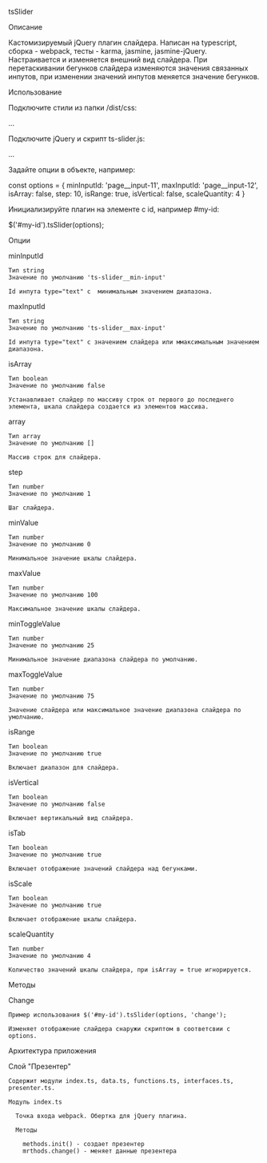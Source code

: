 <!-- START doctoc generated TOC please keep comment here to allow auto update
DON'T EDIT THIS SECTION, INSTEAD RE-RUN doctoc TO UPDATE


- [Overview](#overview)
- [References](#references)
  - [TypeScript](#typescript)
  - [Webpack 4](#webpack-4)
  - [Karma, Jasmine](#karma-jasmine)
  - [All together](#all-together)

END doctoc generated TOC please keep comment here to allow auto update

# Overview

The tutorial explaining how to use this repo and it's directory structure and
configuration files are in this
[developerlife.com tutorial](http://developerlife.com/2019/07/06/starter-project-typescript-karma-jasmine-webpack/).

<img src="https://raw.githubusercontent.com/nazmulidris/ts-template/master/arch-diagram.jpg" width="50%"></img>

# References

## TypeScript

TypeScript intro

- https://www.youtube.com/watch?v=XShQO3BvOyM

TypeScript and Webpack 4 intro

- https://www.youtube.com/watch?v=8TiZdePyduI
- https://github.com/GeekLaunch/webpack-tutorial
- https://github.com/TypeStrong/ts-loader

## Webpack 4

Webpack 4

- https://wanago.io/2018/07/16/webpack-4-course-part-one-entry-output-and-es6-modules/

Webpack configuration

- https://webpack.js.org/configuration/devtool/
- https://medium.com/@rajaraodv/webpack-the-confusing-parts-58712f8fcad9

Webpack dev server configuration

- https://github.com/webpack/webpack-dev-server/issues/720#issuecomment-268470989
- https://webpack.js.org/guides/development/#using-webpack-dev-server

## Karma, Jasmine

Karma, Jasmine

- http://www.bradoncode.com/blog/2015/02/27/karma-tutorial/
- https://stackoverflow.com/a/17327465/2085356

## All together

Karma, Jasmine, and Webpack setup

- https://mike-ward.net/2015/09/07/tips-on-setting-up-karma-testing-with-webpack/

TypeScript migrate from typings to npm @types

- http://codereform.com/blog/post/migrating-from-typings-to-npm-types/

TypeScript, Webpack, Jasmine, and Karma

- https://templecoding.com/blog/2016/02/02/how-to-setup-testing-using-typescript-mocha-chai-sinon-karma-and-webpack
- https://github.com/thitemple/TypescriptMochaWebpackDemo
 -->

 tsSlider

Описание
 
Кастомизируемый jQuery плагин слайдера. Написан на typescript, сборка - webpack, тесты - karma, jasmine, jasmine-jQuery. Настраивается и изменяется внешний вид слайдера. При перетаскивании бегунков слайдера изменяются значения связанных инпутов, при изменении значений инпутов меняется значение бегунков.

Использование

Подключите стили из папки /dist/css:

<head> 
  ... 
  <link href="./css/ts-slider.css" rel="stylesheet">
</head>

Подключите jQuery и скрипт ts-slider.js:

<body>
  ...
  <script type="text/javascript" src="./jquery-3.4.1.min.js"></script>
  <script type="text/javascript" src="./ts-slider.js"></script>
</body>

Задайте опции в объекте, например:

const options = {
  minInputId: 'page__input-11',
  maxInputId: 'page__input-12',
  isArray: false,
  step: 10,
  isRange: true,
  isVertical: false,
  scaleQuantity: 4
}

Инициализируйте плагин на элементе с id, например #my-id:

  $('#my-id').tsSlider(options);

Опции

  minInputId

    Тип string
    Значение по умолчанию 'ts-slider__min-input'

    Id инпута type="text" с  минимальным значением диапазона.

  maxInputId

    Тип string
    Значение по умолчанию 'ts-slider__max-input'

    Id инпута type="text" с значением слайдера или ммаксимальным значением диапазона.

  isArray

    Тип boolean
    Значение по умолчанию false

    Устанавливает слайдер по массиву строк от первого до последнего элемента, шкала слайдера создается из элементов массива.

  array

    Тип array
    Значение по умолчанию []

    Массив строк для слайдера.

  step

    Тип number
    Значение по умолчанию 1

    Шаг слайдера.

  minValue

    Тип number
    Значение по умолчанию 0

    Минимальное значение шкалы слайдера.

  maxValue

    Тип number
    Значение по умолчанию 100

    Максимальное значение шкалы слайдера.

  minToggleValue

    Тип number
    Значение по умолчанию 25

    Минимальное значение диапазона слайдера по умолчанию.

  maxToggleValue

    Тип number
    Значение по умолчанию 75

    Значение слайдера или максимальное значение диапазона слайдера по умолчанию.

  isRange

    Тип boolean
    Значение по умолчанию true

    Включает диапазон для слайдера.

  isVertical

    Тип boolean
    Значение по умолчанию false

    Включает вертикальный вид слайдера.

  isTab

    Тип boolean
    Значение по умолчанию true

    Включает отображение значений слайдера над бегунками.

  isScale

    Тип boolean
    Значение по умолчанию true

    Включает отображение шкалы слайдера.

  scaleQuantity

    Тип number
    Значение по умолчанию 4

    Количество значений шкалы слайдера, при isArray = true игнорируется.

Методы
  
  Change

    Пример использования $('#my-id').tsSlider(options, 'change');

    Изменяет отображение слайдера снаружи скриптом в соответсвии с options.

Архитектура приложения

  Слой "Презентер"

    Содержит модули index.ts, data.ts, functions.ts, interfaces.ts, presenter.ts.

    Модуль index.ts

      Точка входа webpack. Обертка для jQuery плагина.

      Методы

        methods.init() - создает презентер
        mrthods.change() - меняет данные презентера

    
